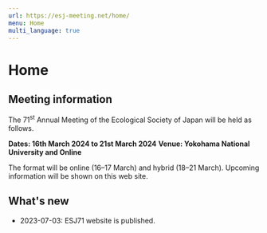 ```yaml
---
url: https://esj-meeting.net/home/
menu: Home
multi_language: true
---
```


# Home

## Meeting information

The 71<sup>st</sup> Annual Meeting of the Ecological Society of Japan will be held as follows.

**Dates: 16th March 2024 to 21st March 2024**
**Venue: Yokohama National University and Online**

The format will be online (16–17 March) and hybrid (18–21 March).
Upcoming information will be shown on this web site.

## What's new

* 2023-07-03: ESJ71 website is published.
